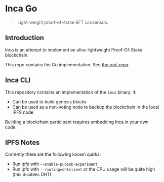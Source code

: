 # Inca Go

> Light-weight proof-of-stake BFT consensus.

## Introduction

Inca is an attempt to implement an ultra-lightweight Proof-Of-Stake blockchain.

This repo contains the Go implementation. See [the root repo](https://github.com/aperturerobotics/inca).

## Inca CLI

This repository contains an implementation of the `inca` binary. It:

 - Can be used to build genesis blocks 
 - Can be used as a non-voting node to backup the blockchain in the local IPFS node
 
Building a blockchain participant requires embedding Inca in your own code.

## IPFS Notes

Currently there are the following known quirks:

 - Run ipfs with `--enable-pubsub-experiment`
 - Run ipfs with `--routing=dhtclient` or the CPU usage will be quite high (this disables DHT)
